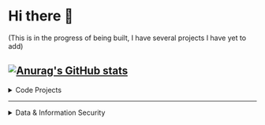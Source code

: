 # Hi there 👋
(This is in the progress of being built, I have several projects I have yet to add)

[![Anurag's GitHub stats](https://github-readme-stats.vercel.app/api?username=LiamWRyan)](https://github.com/anuraghazra/github-readme-stats)
---

<details><summary>Code Projects</summary>

<!---PROJECT 1 -->
# [Project 1: Android Scheduling Application.](https://github.com/LiamWRyan/w21goldwasser) 

### Scheduling Application: Team Goldwasser (Winter 2021) 
  #### Create an Android application for a food court business that will allow the manager to build and view an employee schedule and deliver that schedule to said        employees.

<!---PROJECT 2 -->          
# [Project 2: Property Assessment GUI.](https://github.com/LiamWRyan/PropertyAssessmentGUI) 

### Edmonton Property Assessment GUI (Fall 2021)
  #### Create a GUI that supports the various querying of property assessments in Edmonton using Edmontons Open Data Portal API.

![](https://github.com/LiamWRyan/PropertyAssessmentGUI/blob/main/Images/Read%20Data.jpg)

<!---PROJECT 3 -->
# [Project 3: Dash & Plotly Information Visualization Web Application](https://github.com/LiamWRyan/StubEnhancer) 

### Stubenhancer (Fall 2022)
  #### Using machine learning methodolgies and statitiscal analysis of ALIS Alberta data pertaining to various fields and their yearly earning potentials. Create an        application that can aid Alberta high school students in making informed career and education decisions.

  
---  
More projects will be added in the near future...

  </details>

---

  <details><summary>Data & Information Security</summary>
  
  <!--- Cryptography Section -->
  <details><summary>Cryptography</summary>
    
  <!--- hashlength extension pdf -->
  ## [Hash Length Extension Lab](https://github.com/LiamWRyan/MD5-Hash-Length-Extension-SEED-LAB/blob/main/Hash%20Length%20Extension%20Attack%20Lab.pdf)
When a client and a server want to communicate over the internet there is the risk of a Man in the Middle Attack (MITM). Thus, it is important that the server   be proactive and validate the integrity of the request it receives from the client. The standard way to do this is by using a MAC and tagging that onto the end of   the request. MACs are generated from a secret key and the message, an insecure way to do this is to concatenate the key with the message and calculate the one-way   hash from that. This method allows an attacker to modify the message without knowing the secret key.
  <!--- hashlength extension pdf -->
    
  <!--- MD5 collision pdf -->
  ## [MD5 Collision Lab](https://github.com/LiamWRyan/MD5-Collision-Attack-Seed-Lab/blob/main/MD5%20Collision%20Writeup.pdf)
The objective of this lab is to gain insight into the importance of the collision-resistance property of a hash. For a one-way hash function to be considered   secure there are several properties it must satisfy. The first is the one-way property; consider hash(M) = h. Given h it must be infeasible to find the input M.     The second one and the focus of this lab is the collision-resistance property. It must be computationally infeasible (cost more to do than the information is       worth) to find the hash of two different inputs equal. A collision occurs when this property is violated. i.e., Hash(M1) == Hash(M2). In this Lab we will take       advantage of this collision property (or lack thereof) to create two distinct programs that produce the same MD5 checksum (hash). 
  <!--- MD5 collision pdf -->
    
  
  
</details>
  
---
 <!--- CYBER SECURITY COMPETITIONS START -->
<details><summary>Cyber Security Competitions</summary>
  
# [National Cyber League 2022 Individual Game (click for full report)](https://cyberskyline.com/report/1G0N5593TNNP)
  
<p float="center">
  <img src="https://github.com/LiamWRyan/image_src_repo/blob/main/2.jpg" width="450" />
</p>
  
# [National Cyber League 2022 Team Game (click for full report)](https://cyberskyline.com/report/K6GNP328YFGF)

<p float="center">
  <img src="https://github.com/LiamWRyan/image_src_repo/blob/main/NCL2022_team_1.jpg" width="450" />
</p>
